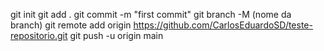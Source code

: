 <!-- Olá Mundo -->
git init
git add .
git commit -m "first commit"
git branch -M (nome da branch)
git remote add origin https://github.com/CarlosEduardoSD/teste-repositorio.git
git push -u origin main

<!-- Versão 2 -->